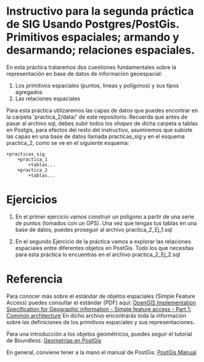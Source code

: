 Instructivo para la segunda práctica de SIG Usando Postgres/PostGis. 
Primitivos espaciales; armando y desarmando; relaciones espaciales.
=============

En esta práctica trataremos dos cuestiones fundamentales sobre la representación en base de datos de información geoespacial:
1. Los primitivos espaciales (puntos, lineas y polígonos) y sus tipos agregados
2. Las relaciones espaciales

Para esta práctica utilizaremos las capas de datos que puedes encontrar en la carpeta 'practica_2/data/' de este repositorio. 
Recuerda que antes de pasar al archivo sql, debes subir todos los _shapes_ de dicha carpeta a tablas en Postgis, para efectos del resto del instructivo, asumiremos que subiste las capas en una base de datos llamada practicas_sig y en el esquema practica_2, como se ve en el siguiente esquema:

	+practicas_sig
		+practica_1
			+tablas...
		+practica_2
			+tablas...

Ejercicios		
=============

1. En el primer ejercicio vamos construir un polígono a partir de una serie de puntos (tomados con un GPS). Una vez que tengas tus tablas en una base de datos, puedes proseguir al archivo practica_2_Ej_1.sql

2. En el segundo Ejercicio de la práctica vamos a explorar las relaciones espaciales entre diferentes objetos en PostGis. Todo los que necesitas para esta práctica lo encuentras en el archivo practica_2_Ej_2.sql



Referencia
=============

Para conocer más sobre el estándar de objetos espaciales (Simple Feature Access) puedes consultar el estándar (PDF) aquí:
[OpenGIS Implementation Specification for Geographic information - Simple feature access - Part 1: Common architecture](http://portal.opengeospatial.org/files/?artifact_id=25355)
 En dicho archivo encontrarás toda la información sobre las definiciones de los primitivos espaciales y sus representaciones.
 
Para una introducción a los objetos geométricos, puedes seguir el tutorial de Boundless:
[Geometrías en PostGis](http://workshops.boundlessgeo.com/postgis-intro/geometries.html)

En general, conviene tener a la mano el manual de PostGis:
[PostGis Manual](http://postgis.net/docs/manual-2.0/)

